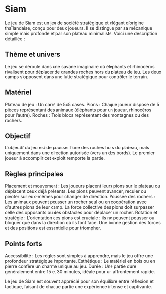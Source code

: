 # Siam

Le jeu de Siam est un jeu de société stratégique et élégant d’origine thaïlandaise, conçu pour deux joueurs. Il se distingue par sa mécanique simple mais profonde et par son plateau minimaliste. Voici une description détaillée :

## Thème et univers
Le jeu se déroule dans une savane imaginaire où éléphants et rhinocéros rivalisent pour déplacer de grandes roches hors du plateau de jeu. Les deux camps s’opposent dans une lutte stratégique pour contrôler le terrain.

## Matériel
Plateau de jeu : Un carré de 5x5 cases.
Pions : Chaque joueur dispose de 5 pièces représentant des animaux (éléphants pour un joueur, rhinocéros pour l’autre).
Roches : Trois blocs représentant des montagnes ou des rochers.

## Objectif
L’objectif du jeu est de pousser l’une des roches hors du plateau, mais uniquement dans une direction autorisée (vers un des bords). Le premier joueur à accomplir cet exploit remporte la partie.

## Règles principales
Placement et mouvement :
Les joueurs placent leurs pions sur le plateau ou déplacent ceux déjà présents.
Les pions peuvent avancer, reculer ou pivoter sur eux-mêmes pour changer de direction.
Poussée des rochers :
Les animaux peuvent pousser un rocher seul ou en coopération avec d'autres pions de leur camp.
La force collective des pions doit surpasser celle des opposants ou des obstacles pour déplacer un rocher.
Rotation et stratégie :
L’orientation des pions est cruciale : ils ne peuvent pousser ou bloquer que dans la direction où ils font face.
Une bonne gestion des forces et des positions est essentielle pour triompher.

## Points forts
Accessibilité : Les règles sont simples à apprendre, mais le jeu offre une profondeur stratégique importante.
Esthétique : Le matériel en bois ou en pierre confère un charme unique au jeu.
Durée : Une partie dure généralement entre 15 et 30 minutes, idéale pour un affrontement rapide.

Le jeu de Siam est souvent apprécié pour son équilibre entre réflexion et tactique, faisant de chaque partie une expérience intense et captivante.
